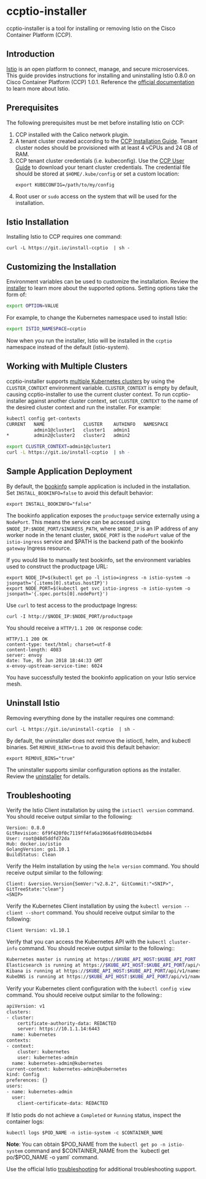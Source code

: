 # ccptio-installer
ccptio-installer is a tool for installing or removing Istio on the Cisco Container Platform (CCP).

## Introduction

[Istio](https://istio.io/) is an open platform to connect, manage, and secure microservices. This guide provides
instructions for installing and uninstalling Istio 0.8.0 on Cisco Container Platform (CCP) 1.0.1. Reference
the [official documentation](https://istio.io/docs/) to learn more about Istio.

## Prerequisites

The following prerequisites must be met before installing Istio on CCP:

1. CCP installed with the Calico network plugin.
2. A tenant cluster created according to the
[CCP Installation Guide](https://www.cisco.com/c/en/us/td/docs/net_mgmt/cisco_container_platform/1-0/Installation_Guide/CCP-Installation-Guide-01/CCP-Installation-Guide-01_chapter_00.html).
Tenant cluster nodes should be provisioned with at least 4 vCPUs and 24 GB of RAM.
2. CCP tenant cluster credentials (i.e. kubeconfig). Use the
[CCP User Guide](https://www.cisco.com/c/en/us/td/docs/net_mgmt/cisco_container_platform/1-0/User_Guide/CCP-User-Guide-01/CCP-User-Guide-01_chapter_0110.html#id_66394)
to download your tenant cluster credentials. The credential file should be stored at `$HOME/.kube/config` or set a
custom location:
   ```
   export KUBECONFIG=/path/to/my/config
   ```
3. Root user or `sudo` access on the system that will be used for the installation.

## Istio Installation

Installing Istio to CCP requires one command:
```
curl -L https://git.io/install-ccptio  | sh -
```

## Customizing the Installation

Environment variables can be used to customize the installation. Review the
[installer](https://github.com/danehans/ccptio-installer/blob/master/install.sh) to learn more about the
supported options. Setting options take the form of:
```bash
export OPTION=VALUE
```

For example, to change the Kubernetes namespace used to install Istio:
```bash
export ISTIO_NAMESPACE=ccptio
```

Now when you run the installer, Istio will be installed in the `ccptio` namespace instead of the default (istio-system).

## Working with Multiple Clusters

ccptio-installer supports [multiple Kubernetes clusters](https://kubernetes.io/docs/tasks/access-application-cluster/configure-access-multiple-clusters/)
by using the `CLUSTER_CONTEXT` environment variable. `CLUSTER_CONTEXT` is empty by default, causing ccptio-installer to
use the current cluster context. To run ccptio-installer against another cluster context, set `CLUSTER_CONTEXT` to the
name of the desired cluster context and run the installer. For example:
```bash
kubectl config get-contexts
CURRENT   NAME              CLUSTER    AUTHINFO   NAMESPACE
          admin1@cluster1   cluster1   admin1
*         admin2@cluster2   cluster2   admin2

export CLUSTER_CONTEXT=admin1@cluster1
curl -L https://git.io/install-ccptio  | sh -
```

## Sample Application Deployment

By default, the [bookinfo](https://istio.io/docs/guides/bookinfo/) sample application is included in the installation.
Set `INSTALL_BOOKINFO=false` to avoid this default behavior:
```
export INSTALL_BOOKINFO="false"
```

The bookinfo application exposes the `productpage` service externally using a `NodePort`. This means the service can
be accessed using `$NODE_IP:$NODE_PORT/$INGRESS_PATH`, where `$NODE_IP` is an IP address of any worker node in the
tenant cluster, `$NODE_PORT` is the `nodePort` value of the `istio-ingress` service and $PATH is the backend path of the
bookinfo `gateway` Ingress resource.

If you would like to manually test bookinfo, set the environment variables used to construct the productpage URL:
```
export NODE_IP=$(kubectl get po -l istio=ingress -n istio-system -o jsonpath='{.items[0].status.hostIP}')
export NODE_PORT=$(kubectl get svc istio-ingress -n istio-system -o jsonpath='{.spec.ports[0].nodePort}')
```

Use `curl` to test access to the productpage Ingress:
```
curl -I http://$NODE_IP:$NODE_PORT/productpage
```

You should receive a `HTTP/1.1 200 OK` response code:
```
HTTP/1.1 200 OK
content-type: text/html; charset=utf-8
content-length: 4083
server: envoy
date: Tue, 05 Jun 2018 18:44:33 GMT
x-envoy-upstream-service-time: 6024
```

You have successfully tested the bookinfo application on your Istio service mesh.

## Uninstall Istio

Removing everything done by the installer requires one command:
```
curl -L https://git.io/uninstall-ccptio  | sh -
```
By default, the uninstaller does not remove the istioctl, helm, and kubectl binaries. Set `REMOVE_BINS=true` to avoid
this default behavior:
```
export REMOVE_BINS="true"
```

The uninstaller supports similar configuration options as the installer. Review the
[uninstaller](https://github.com/danehans/ccptio-installer/blob/master/cleanup.sh) for details.

## Troubleshooting

Verify the Istio Client installation by using the `istioctl version` command. You should receive output similar to the
following:
```
Version: 0.8.0
GitRevision: 6f9f420f0c7119ff4fa6a1966a6f6d89b1b4db84
User: root@48d5ddfd72da
Hub: docker.io/istio
GolangVersion: go1.10.1
BuildStatus: Clean
```

Verify the Helm installation by using the `helm version` command. You should receive output similar to the following:
```
Client: &version.Version{SemVer:"v2.8.2", GitCommit:"<SNIP>", GitTreeState:"clean"}
<SNIP>
```

Verify the Kubernetes Client installation by using the `kubectl version --client --short` command. You should receive
output similar to the following:
```
Client Version: v1.10.1
```

Verify that you can access the Kubernetes API with the `kubectl cluster-info` command. You should receive output
similar to the following::
```bash
Kubernetes master is running at https://$KUBE_API_HOST:$KUBE_API_PORT
Elasticsearch is running at https://$KUBE_API_HOST:$KUBE_API_PORT/api/v1/namespaces/kube-system/services/elasticsearch-logging/proxy
Kibana is running at https://$KUBE_API_HOST:$KUBE_API_PORT/api/v1/namespaces/kube-system/services/kibana-logging/proxy
KubeDNS is running at https://$KUBE_API_HOST:$KUBE_API_PORT/api/v1/namespaces/kube-system/services/kube-dns:dns/proxy
```

Verify your Kubernetes client configuration with the `kubectl config view` command. You should receive output similar to
the following::
```bash
apiVersion: v1
clusters:
- cluster:
    certificate-authority-data: REDACTED
    server: https://10.1.1.14:6443
  name: kubernetes
contexts:
- context:
    cluster: kubernetes
    user: kubernetes-admin
  name: kubernetes-admin@kubernetes
current-context: kubernetes-admin@kubernetes
kind: Config
preferences: {}
users:
- name: kubernetes-admin
  user:
    client-certificate-data: REDACTED
```

If Istio pods do not achieve a `Completed` or `Running` status, inspect the container logs:

```
kubectl logs $POD_NAME -n istio-system -c $CONTAINER_NAME
```
__Note__: You can obtain $POD_NAME from the `kubectl get po -n istio-system` command and $CONTAINER_NAME from the
`kubectl get po/$POD_NAME -o yaml` command.

Use the official Istio [troubleshooting](https://istio.io/help/troubleshooting/) for additional troubleshooting support.
